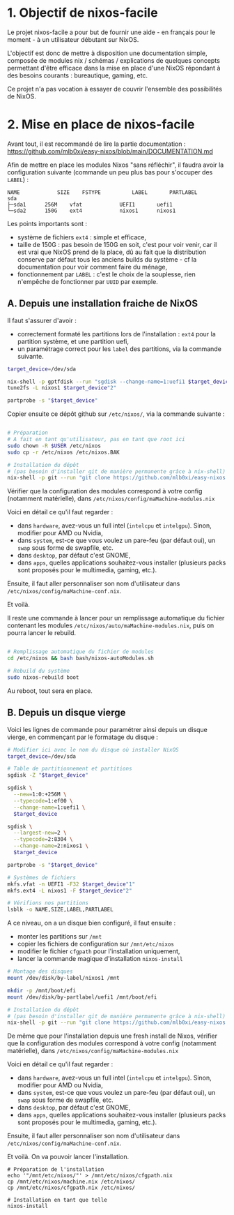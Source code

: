# 1. Objectif de nixos-facile

Le projet nixos-facile a pour but de fournir une aide - en français pour le moment - à un utilisateur débutant sur NixOS.

L'objectif est donc de mettre à disposition une documentation simple, composée de modules nix / schémas / explications de quelques concepts permettant d'être efficace dans la mise en place d'une NixOS répondant à des besoins courants : bureautique, gaming, etc.

Ce projet n'a pas vocation à essayer de couvrir l'ensemble des possibilités de NixOS.


# 2. Mise en place de nixos-facile

Avant tout, il est recommandé de lire la partie documentation : https://github.com/mlb0xi/easy-nixos/blob/main/DOCUMENTATION.md

Afin de mettre en place les modules Nixos "sans réfléchir", il faudra avoir la configuration suivante (commande un peu plus bas pour s'occuper des `LABEL`) :
```  
NAME         	SIZE 	FSTYPE      	LABEL   	PARTLABEL
sda                 
├─sda1  	256M 	vfat        	UEFI1   	uefi1        
└─sda2  	150G 	ext4         	nixos1		nixos1	  
```

Les points importants sont :

- système de fichiers `ext4` : simple et efficace,
- taille de 150G : pas besoin de 150G en soit, c'est pour voir venir, car il est vrai que NixOS prend de la place, dû au fait que la distribution conserve par défaut tous les anciens builds du système - cf la documentation pour voir comment faire du ménage,
- fonctionnement par `LABEL` : c'est le choix de la souplesse, rien n'empêche de fonctionner par `UUID` par exemple.


## A. Depuis une installation fraiche de NixOS

Il faut s'assurer d'avoir :
- correctement formaté les partitions lors de l'installation : `ext4` pour la partition système, et une partition uefi,
- un paramétrage correct pour les `label` des partitions, via la commande suivante.

```bash
target_device=/dev/sda

nix-shell -p gptfdisk --run "sgdisk --change-name=1:uefi1 $target_device"
tune2fs -L nixos1 $target_device"2"

partprobe -s "$target_device"
```

Copier ensuite ce dépôt github sur `/etc/nixos/`, via la commande suivante :

```bash

# Préparation
# A fait en tant qu'utilisateur, pas en tant que root ici
sudo chown -R $USER /etc/nixos
sudo cp -r /etc/nixos /etc/nixos.BAK

# Installation du dépôt
# (pas besoin d'installer git de manière permanente grâce à nix-shell)
nix-shell -p git --run "git clone https://github.com/mlb0xi/easy-nixos /etc/nixos"
```

Vérifier que la configuration des modules correspond à votre config (notamment matérielle), dans `/etc/nixos/config/maMachine-modules.nix`

Voici en détail ce qu'il faut regarder :
- dans `hardware`, avez-vous un full intel (`intelcpu` et `intelgpu`). Sinon, modifier pour AMD ou Nvidia,
- dans `system`, est-ce que vous voulez un pare-feu (par défaut oui), un `swap` sous forme de swapfile, etc.
- dans `desktop`, par défaut c'est GNOME,
- dans `apps`, quelles applications souhaitez-vous installer (plusieurs packs sont proposés pour le multimedia, gaming, etc.).

Ensuite, il faut aller personnaliser son nom d'utilisateur dans `/etc/nixos/config/maMachine-conf.nix`.

Et voilà.

Il reste une commande à lancer pour un remplissage automatique du fichier contenant les modules `/etc/nixos/auto/maMachine-modules.nix`, puis on pourra lancer le rebuild.

```bash

# Remplissage automatique du fichier de modules
cd /etc/nixos && bash bash/nixos-autoModules.sh

# Rebuild du système
sudo nixos-rebuild boot
```

Au reboot, tout sera en place.



## B. Depuis un disque vierge

Voici les lignes de commande pour paramétrer ainsi depuis un disque vierge, en commençant par le formatage du disque :

```bash
# Modifier ici avec le nom du disque où installer NixOS
target_device=/dev/sda

# Table de partitionnement et partitions
sgdisk -Z "$target_device"

sgdisk \
  --new=1:0:+256M \
  --typecode=1:ef00 \
  --change-name=1:uefi1 \
  $target_device

sgdisk \
  --largest-new=2 \
  --typecode=2:8304 \
  --change-name=2:nixos1 \
  $target_device

partprobe -s "$target_device"

# Systèmes de fichiers
mkfs.vfat -n UEFI1 -F32 $target_device"1"
mkfs.ext4 -L nixos1 -F $target_device"2"

# Vérifions nos partitions
lsblk -o NAME,SIZE,LABEL,PARTLABEL

```

A ce niveau, on a un disque bien configuré, il faut ensuite :
- monter les partitions sur `/mnt`
- copier les fichiers de configuration sur `/mnt/etc/nixos`
- modifier le fichier `cfgpath` pour l'installation uniquement,
- lancer la commande magique d'installation `nixos-install`

```bash
# Montage des disques
mount /dev/disk/by-label/nixos1 /mnt

mkdir -p /mnt/boot/efi
mount /dev/disk/by-partlabel/uefi1 /mnt/boot/efi

# Installation du dépôt
# (pas besoin d'installer git de manière permanente grâce à nix-shell)
nix-shell -p git --run "git clone https://github.com/mlb0xi/easy-nixos /mnt/etc/nixos"
```

De même que pour l'installation depuis une fresh install de Nixos, vérifier que la configuration des modules correspond à votre config (notamment matérielle), dans `/etc/nixos/config/maMachine-modules.nix`

Voici en détail ce qu'il faut regarder :
- dans `hardware`, avez-vous un full intel (`intelcpu` et `intelgpu`). Sinon, modifier pour AMD ou Nvidia,
- dans `system`, est-ce que vous voulez un pare-feu (par défaut oui), un `swap` sous forme de swapfile, etc.
- dans `desktop`, par défaut c'est GNOME,
- dans `apps`, quelles applications souhaitez-vous installer (plusieurs packs sont proposés pour le multimedia, gaming, etc.).

Ensuite, il faut aller personnaliser son nom d'utilisateur dans `/etc/nixos/config/maMachine-conf.nix`.

Et voilà. On va pouvoir lancer l'installation.

```
# Préparation de l'installation
echo '"/mnt/etc/nixos/"' > /mnt/etc/nixos/cfgpath.nix
cp /mnt/etc/nixos/machine.nix /etc/nixos/
cp /mnt/etc/nixos/cfgpath.nix /etc/nixos/

# Installation en tant que telle
nixos-install
```
